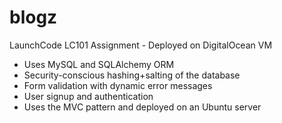 # blogz
LaunchCode LC101 Assignment - Deployed on DigitalOcean VM


* Uses MySQL and SQLAlchemy ORM
* Security-conscious hashing+salting of the database
* Form validation with dynamic error messages
* User signup and authentication
* Uses the MVC pattern and deployed on an Ubuntu server
